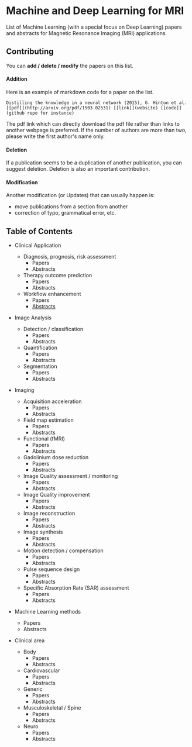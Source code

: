 # Machine and Deep Learning for MRI
List of Machine Learning (with a special focus on Deep Learning) papers and abstracts for Magnetic Resonance Imaging (MRI) applications.

## Contributing
You can **add / delete / modify** the papers on this list.

#### Addition
Here is an example of markdown code for a paper on the list.

`Distilling the knowledge in a neural network (2015), G. Hinton et al. [[pdf]](http://arxiv.org/pdf/1503.02531) [[link]](website) [[code]](github repo for instance)`

The pdf link which can directly download the pdf file rather than links to another webpage is preferred. If the number of authors are more than two, please write the first author's name only.

#### Deletion
If a publication seems to be a duplication of another publication, you can suggest deletion. Deletion is also an important contribution.

#### Modification
Another modification (or Updates) that can usually happen is:
- move publications from a section from another
- correction of typo, grammatical error, etc.


## Table of Contents
- Clinical Application
  - Diagnosis, prognosis, risk assessment
    - Papers
    - Abstracts
  - Therapy outcome prediction
    - Papers
    - Abstracts
  - Workflow enhancement
    - Papers
    - [Abstracts](https://github.com/JoaoTourais/Deep-Learning-for-MRI/blob/master/Clinical_Application/Workflow_Enhancement/Abstracts.md)
- Image Analysis
  - Detection / classification
    - Papers
    - Abstracts
  - Quantification
    - Papers
    - Abstracts
  - Segmentation
    - Papers
    - Abstracts
- Imaging
  - Acquisition acceleration
    - Papers
    - Abstracts
  - Field map estimation
    - Papers
    - Abstracts
  - Functional (fMRI)
    - Papers
    - Abstracts
  - Gadolinium dose reduction
    - Papers
    - Abstracts
  - Image Quality assessment / monitoring
    - Papers
    - Abstracts
  - Image Quality improvement
    - Papers
    - Abstracts
  - Image reconstruction
    - Papers
    - Abstracts
  - Image synthesis
    - Papers
    - Abstracts
  - Motion detection / compensation
    - Papers
    - Abstracts
  - Pulse sequence design
    - Papers
    - Abstracts
  - Specific Absorption Rate (SAR) assessment
    - Papers
    - Abstracts
- Machine Learning methods
  - Papers
  - Abstracts

- Clinical area
  - Body
    - Papers
    - Abstracts
  - Cardiovascular
    - Papers
    - Abstracts
  - Generic
    - Papers
    - Abstracts
  - Musculoskeletal / Spine
    - Papers
    - Abstracts
  - Neuro
    - Papers
    - Abstracts

